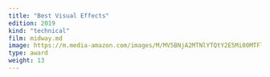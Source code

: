 ```yaml
---
title: "Best Visual Effects"
edition: 2019
kind: "technical"
film: midway.md
image: https://m.media-amazon.com/images/M/MV5BNjA2MTNlYTQtY2E5Mi00MTFlLThkYzQtOWE0OTBkNmUxM2Q0XkEyXkFqcGc@._V1_FMjpg_UX1024_.jpg
type: award
weight: 13
---
```

